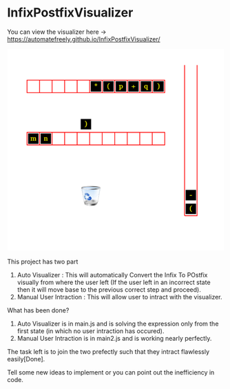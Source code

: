 # InfixPostfixVisualizer
You can view the visualizer here -> https://automatefreely.github.io/InfixPostfixVisualizer/ 

![Image of the visualizer](https://github.com/automatefreely/InfixPostfixVisualizer/blob/main/preview.png)

This project has two part
1. Auto Visualizer : This will automatically Convert the Infix To POstfix visually from where the user left (If the user left in an incorrect state then it will move base to the previous correct step and proceed).
2. Manual User Intraction : This will allow user to intract with the visualizer.

What has been done?
1. Auto Visualizer is in main.js and is solving the expression only from the first state (in which no user intraction has occured).
2. Manual User Intraction is in main2.js and is working nearly perfectly.

The task left is to join the two prefectly such that they intract flawlessly easily[Done].

Tell some new ideas to implement or you can point out the inefficiency in code.
